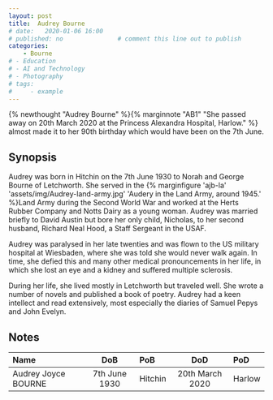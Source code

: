 ```yaml
---
layout: post
title:  Audrey Bourne
# date:   2020-01-06 16:00
# published: no               # comment this line out to publish
categories: 
    - Bourne
# - Education
# - AI and Technology
# - Photography
# tags:
#     - example
---
```

{% newthought "Audrey Bourne" %}{% marginnote "AB1" "She passed away on 20th March 2020 at the Princess Alexandra Hospital, Harlow." %} almost made it to her 90th birthday which would have been on the 7th June.
<!--more-->

## Synopsis
Audrey was born in Hitchin on the 7th June 1930 to Norah and George Bourne of Letchworth. She served in the {% marginfigure 'ajb-la' 'assets/img/Audrey-land-army.jpg' 'Audery in the Land Army, around 1945.'  %}Land Army during the Second World War and worked at the Herts Rubber Company and Notts Dairy as a young woman. Audrey was married briefly to David Austin but bore her only child, Nicholas, to her second husband, Richard Neal Hood, a Staff Sergeant in the USAF.

Audrey was paralysed in her late twenties and was flown to the US military hospital at Wiesbaden, where she was told she would never walk again. In time, she defied this and many other medical pronouncements in her life, in which she lost an eye and a kidney and suffered multiple sclerosis.

During her life, she lived mostly in Letchworth but traveled well. She wrote a number of novels and published a book of poetry. Audrey had a keen intellect and read extensively, most especially the diaries of Samuel Pepys and John Evelyn.

## Notes

Name|DoB|PoB|DoD|PoD
:---|:-:|:--|:-:|:--
Audrey Joyce BOURNE|7th June 1930|Hitchin|20th March 2020|Harlow